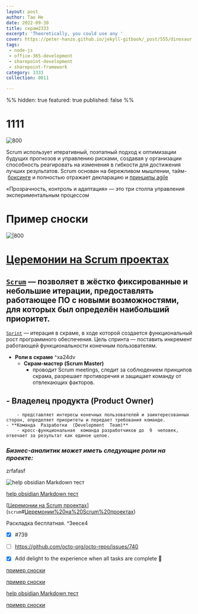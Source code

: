 ```yaml
---
layout: post
author: Tao He
date: 2022-09-30
title: скрам2333 
excerpt: 'Theoretically, you could use any '
cover: https://peter-hanzo.github.io/jekyll-gitbook/_post/555/dinosaur.gif
tags:
 - node-js
 - office-365-development
 - sharepoint-development
 - sharepoint-framework
category: 3333
collection: 0011

---
```

%%
hidden: true
featured: true
published: false
%%

# 1111


![800](https://peter-hanzo.github.io/assets/624d7853578b35a4a95e0f4e3231b75a.png)


Scrum использует итеративный, поэтапный подход к оптимизации будущих прогнозов и управлению рисками, создавая у организации способность реагировать на изменения в гибкости для достижения лучших результатов. Scrum основан на бережливом мышлении, тайм- [боксинге](https://www.visual-paradigm.com/scrum/what-is-time-boxing-in-scrum/) и полностью отражает декларацию и [принципы agile](принципы%20agile.md)

«Прозрачность, контроль и адаптация» — это три столпа управления экспериментальным процессом


# Пример сноски


![|800](/624d7853578b35a4a95e0f4e3231b75a.png)

# [Церемонии на Scrum проектах](Церемонии%20на%20Scrum%20проектах.md)
## [`Scrum`](`Scrum`.md) — позволяет в жёстко фиксированные  и  небольшие   итерации,   предоставлять  работающее  ПО  с  новыми  возможностями,  для  которых  был определён наибольший приоритет. 

[`Sprint`](`Sprint`.md)  —  итерация  в  скраме,  в  ходе  которой  создается  функциональный  рост программного обеспечения.  Цель  спринта  —  поставить  инкремент  работающей  функциональности  конечным пользователям. 

- **Роли в скраме**  ^xa24dv
	- **Скрам-мастер**  **(Scrum  Master)**  
		- проводит  Scrum  meetings,  следит  за соблюдением принципов скрама, разрешает противоречия и защищает команду от отвлекающих факторов.  

## - **Владелец продукта (Product Owner)**
		- представляет интересы конечных пользователей и заинтересованных сторон, определяет приоритеты и передает требования команде.  
	- **Команда  Разработки  (Development  Team)** 
		- кросс-функциональная  команда разработчиков до  9  человек, отвечает за результат как единое целое.  
### *Бизнес-аналитик может иметь следующие роли на проекте:* 
zrfafasf


![help obsidian Markdown тест](`Scrum`.md#^xa24dv)

[help obsidian Markdown тест](`Scrum`.md#^xa24dv)


[[Церемонии на Scrum проектах](Церемонии%20на%20Scrum%20проектах.md)](`scrum`#[Церемонии%20на%20Scrum%20проектах](Церемонии%20на%20Scrum%20проектах.md))

Раскладка бесплатная. ^3eece4
- [x] #739
- [ ] https://github.com/octo-org/octo-repo/issues/740
- [x] Add delight to the experience when all tasks are complete :tada:



[пример сноски](#пример%20сноски)

[пример сноски](#пример-сноски)

[help obsidian Markdown тест](/Scrum.html#^xa24dv) 


[пример сноски](/Scrum.html#111)



